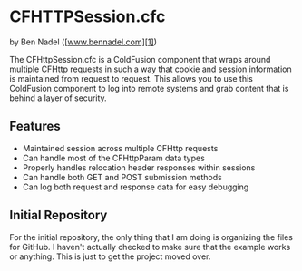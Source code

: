 
# CFHTTPSession.cfc

by Ben Nadel ([www.bennadel.com][1])

The CFHttpSession.cfc is a ColdFusion component that wraps around multiple 
CFHttp requests in such a way that cookie and session information is maintained
from request to request. This allows you to use this ColdFusion component to 
log into remote systems and grab content that is behind a layer of security.

## Features

* Maintained session across multiple CFHttp requests
* Can handle most of the CFHttpParam data types
* Properly handles relocation header responses within sessions
* Can handle both GET and POST submission methods
* Can log both request and response data for easy debugging

## Initial Repository

For the initial repository, the only thing that I am doing is organizing the
files for GitHub. I haven't actually checked to make sure that the example
works or anything. This is just to get the project moved over.


[1]: http://www.bennadel.com